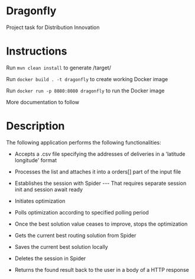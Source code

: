 # Dragonfly
Project task for Distribution Innovation


# Instructions

Run `mvn clean install` to generate /target/ 

Run `docker build . -t dragonfly` to create working Docker image

Run `docker run -p 8080:8080 dragonfly` to run the Docker image


More documentation to follow


# Description

The following application performs the following functionalities:

- Accepts a .csv file specifying the addresses of deliveries in a 'latitude longitude' format

- Processes the list and attaches it into a orders[] part of the input file

- Establishes the session with Spider
--- That requires separate session init and session await ready

- Initiates optimization 

- Polls optimization according to specified polling period

- Once the best solution value ceases to improve, stops the optimization

- Gets the current best routing solution from Spider

- Saves the current best solution locally

- Deletes the session in Spider

- Returns the found result back to the user in a body of a HTTP response
